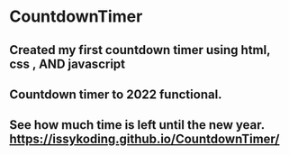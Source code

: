 # CountdownTimer
## Created my first countdown timer using html, css , AND javascript 
## Countdown timer to 2022 functional.
## See how much time is left until the new year. https://issykoding.github.io/CountdownTimer/
